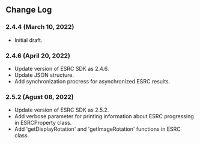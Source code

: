 ## Change Log

### 2.4.4 (March 10, 2022)
 - Initial draft.

### 2.4.6 (April 20, 2022)
 - Update version of ESRC SDK as 2.4.6.
 - Update JSON structure.
 - Add synchronization procress for asynchronized ESRC results.

### 2.5.2 (Agust 08, 2022)
 - Update version of ESRC SDK as 2.5.2.
 - Add verbose parameter for printing information about ESRC progressing in ESRCProperty class.
 - Add 'getDisplayRotation' and 'getImageRotation' functions in ESRC class.
